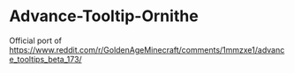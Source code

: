 # Advance-Tooltip-Ornithe
Official port of https://www.reddit.com/r/GoldenAgeMinecraft/comments/1mmzxe1/advance_tooltips_beta_173/
